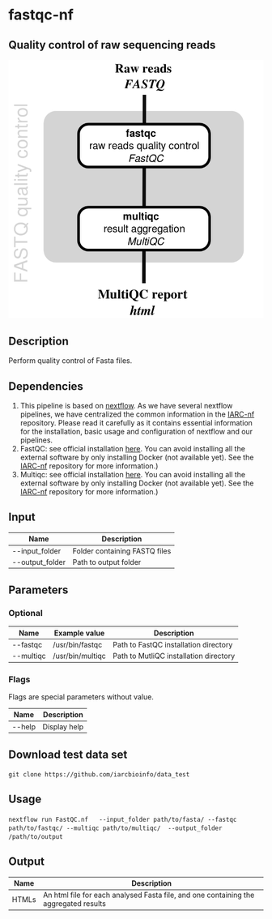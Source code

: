 # fastqc-nf
## Quality control of raw sequencing reads #

![fastqc-nf](https://github.com/IARCbioinfo/fastqc-nf/blob/master/fastqc-nf.png)

## Description ##

Perform quality control of Fasta files.

## Dependencies ##

1. This pipeline is based on [nextflow](https://www.nextflow.io). As we have several nextflow pipelines, we have centralized the common information in the [IARC-nf](https://github.com/IARCbioinfo/IARC-nf) repository. Please read it carefully as it contains essential information for the installation, basic usage and configuration of nextflow and our pipelines.
2. FastQC: see official installation [here](https://www.bioinformatics.babraham.ac.uk/projects/fastqc/). You can avoid installing all the external software by only installing Docker (not available yet). See the [IARC-nf](https://github.com/IARCbioinfo/IARC-nf) repository for more information.)
3. Multiqc: see official installation [here](http://multiqc.info). You can avoid installing all the external software by only installing Docker (not available yet). See the [IARC-nf](https://github.com/IARCbioinfo/IARC-nf) repository for more information.)

## Input ## 

**Name**        | **Description**
--------------- | -------------
--input_folder  |  Folder containing FASTQ files
--output_folder |  Path to output folder

## Parameters ##

### Optional ###

**Name**          | **Example value** | **Description**
------------------| ------------------| ------------------
--fastqc          | /usr/bin/fastqc   | Path to FastQC installation directory
--multiqc         | /usr/bin/multiqc  | Path to MutliQC installation directory

### Flags ###

Flags are special parameters without value.

**Name**      | **Description**
------------- | -------------
--help        | Display help

## Download test data set ##

`git clone https://github.com/iarcbioinfo/data_test`

## Usage ##

`nextflow run FastQC.nf   --input_folder path/to/fasta/ --fastqc path/to/fastqc/ --multiqc path/to/multiqc/  --output_folder /path/to/output`

## Output ##

**Name**        | **Description**
--------------- | -------------
HTMLs           | An html file for each analysed Fasta file, and one containing the aggregated results


